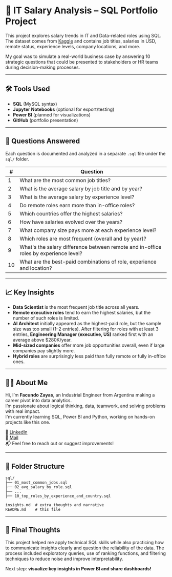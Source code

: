 # 💼 IT Salary Analysis – SQL Portfolio Project

This project explores salary trends in IT and Data-related roles using SQL. The dataset comes from [Kaggle](https://www.kaggle.com/datasets) and contains job titles, salaries in USD, remote status, experience levels, company locations, and more.

My goal was to simulate a real-world business case by answering 10 strategic questions that could be presented to stakeholders or HR teams during decision-making processes.

---

## 🛠️ Tools Used

- **SQL** (MySQL syntax)
- **Jupyter Notebooks** (optional for export/testing)
- **Power BI** (planned for visualizations)
- **GitHub** (portfolio presentation)

---

## 🔎 Questions Answered

Each question is documented and analyzed in a separate `.sql` file under the `sql/` folder.

| # | Question |
|---|----------|
| 1 | What are the most common job titles? |
| 2 | What is the average salary by job title and by year? |
| 3 | What is the average salary by experience level? |
| 4 | Do remote roles earn more than in-office roles? |
| 5 | Which countries offer the highest salaries? |
| 6 | How have salaries evolved over the years? |
| 7 | What company size pays more at each experience level? |
| 8 | Which roles are most frequent (overall and by year)? |
| 9 | What's the salary difference between remote and in-office roles by experience level? |
| 10 | What are the best-paid combinations of role, experience and location? |

---

## 📈 Key Insights

- **Data Scientist** is the most frequent job title across all years.
- **Remote executive roles** tend to earn the highest salaries, but the number of such roles is limited.
- **AI Architect** initially appeared as the highest-paid role, but the sample size was too small (1–2 entries). After filtering for roles with at least 3 entries, **Engineering Manager (executive, US)** ranked first with an average above $280K/year.
- **Mid-sized companies** offer more job opportunities overall, even if large companies pay slightly more.
- **Hybrid roles** are surprisingly less paid than fully remote or fully in-office ones.

---

## 👨‍💻 About Me

Hi, I’m **Facundo Zayas**, an Industrial Engineer from Argentina making a career pivot into data analytics.  
I’m passionate about logical thinking, data, teamwork, and solving problems with real impact.  
I'm currently learning SQL, Power BI and Python, working on hands-on projects like this one.

🔗 [LinkedIn](https://www.linkedin.com/in/facundo-zayas)  
📩 [Mail](zayasfacundonicolasqgmail.com)  
📬 Feel free to reach out or suggest improvements!

---

## 📂 Folder Structure

```
sql/
├── 01_most_common_jobs.sql
├── 02_avg_salary_by_role.sql
├── ...
├── 10_top_roles_by_experience_and_country.sql

insights.md  # extra thoughts and narrative
README.md    # this file
```

---

## 🧠 Final Thoughts

This project helped me apply technical SQL skills while also practicing how to communicate insights clearly and question the reliability of the data. The process included exploratory queries, use of ranking functions, and filtering techniques to reduce noise and improve interpretability.

Next step: **visualize key insights in Power BI and share dashboards!**
